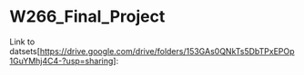 # W266_Final_Project

Link to datsets[https://drive.google.com/drive/folders/153GAs0QNkTs5DbTPxEPOp1GuYMhj4C4-?usp=sharing]: 


